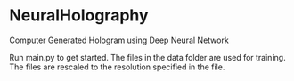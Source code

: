 # NeuralHolography
Computer Generated Hologram using Deep Neural Network

Run main.py to get started.
The files in the data folder are used for training. The files are rescaled to the resolution specified in the file.